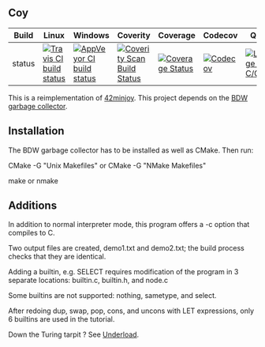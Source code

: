 Coy
---

Build|Linux|Windows|Coverity|Coverage|Codecov|Quality
---|---|---|---|---|---|---
status|[![Travis CI build status](https://travis-ci.org/Wodan58/Coy.svg?branch=master)](https://travis-ci.org/Wodan58/Coy)|[![AppVeyor CI build status](https://ci.appveyor.com/api/projects/status/github/Wodan58/Coy?branch=master&svg=true)](https://ci.appveyor.com/project/Wodan58/Coy)|[![Coverity Scan Build Status](https://img.shields.io/coverity/scan/14634.svg)](https://scan.coverity.com/projects/wodan58-coy)|[![Coverage Status](https://coveralls.io/repos/github/Wodan58/Coy/badge.svg?branch=master)](https://coveralls.io/github/Wodan58/Coy?branch=master)|[![Codecov](https://codecov.io/gh/Wodan58/Coy/branch/master/graph/badge.svg)](https://codecov.io/gh/Wodan58/Coy)|[![Language grade: C/C++](https://img.shields.io/lgtm/grade/cpp/g/Wodan58/Coy.svg?logo=lgtm&logoWidth=18)](https://lgtm.com/projects/g/Wodan58/Coy/context:cpp)

This is a reimplementation of [42minjoy](https://github.com/Wodan58/42minjoy).
This project depends on the [BDW garbage collector](https://github.com/ivmai/bdwgc).

Installation
------------

The BDW garbage collector has to be installed as well as CMake. Then run:

CMake -G "Unix Makefiles" or CMake -G "NMake Makefiles"

make or nmake

Additions
---------

In addition to normal interpreter mode, this program offers a -c option that
compiles to C.

Two output files are created, demo1.txt and demo2.txt; the build process checks
that they are identical.

Adding a builtin, e.g. SELECT requires modification of the program in 3
separate locations: builtin.c, builtin.h, and node.c

Some builtins are not supported: nothing, sametype, and select.

After redoing dup, swap, pop, cons, and uncons with LET expressions, only 6
builtins are used in the tutorial.

Down the Turing tarpit ? See [Underload](https://esolangs.org/wiki/Underload).

